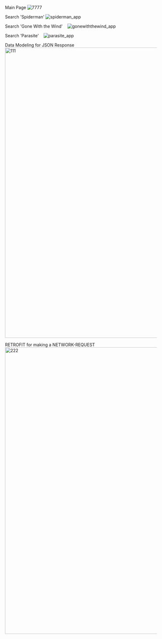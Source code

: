 Main Page
![7777](https://user-images.githubusercontent.com/26533575/86555614-d9aae080-bf1e-11ea-8175-ddd9194f490a.jpg) 



Search 'Spiderman'
![spiderman_app](https://user-images.githubusercontent.com/26533575/86555684-0f4fc980-bf1f-11ea-8337-ca47ed840465.jpg)



Search 'Gone With the Wind' &nbsp;&nbsp;
![gonewiththewind_app](https://user-images.githubusercontent.com/26533575/86554934-f7774600-bf1c-11ea-9c1d-593555eb8917.jpg)



Search 'Parasite' &nbsp;&nbsp;
![parasite_app](https://user-images.githubusercontent.com/26533575/86554966-0fe76080-bf1d-11ea-8263-f257efffb317.jpg)



Data Modeling for JSON Response &nbsp;&nbsp;
<img width="958" alt="111" src="https://user-images.githubusercontent.com/26533575/86555119-8a17e500-bf1d-11ea-94e1-e5062d314271.png">



RETROFIT for making a NETWORK-REQUEST &nbsp;&nbsp;
<img width="946" alt="222" src="https://user-images.githubusercontent.com/26533575/86555141-97cd6a80-bf1d-11ea-841b-f20ccf490339.png">


